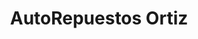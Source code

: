 ---
title: "AutoRepuestos Ortiz"
url: /quito/autorepuestos-ortiz/
shop: reparación de automóviles
---